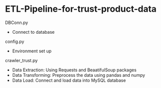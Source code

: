 # ETL-Pipeline-for-trust-product-data

DBConn.py
- Connect to database

config.py
- Environment set up

crawler_trust.py
- Data Extraction:  Using Requests and BeaatifulSoup packages
- Data Transforming: Preprocess the data using pandas and numpy
- Data Load: Connect and load data into MySQL database
